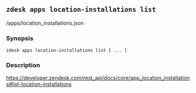 ## `zdesk apps location-installations list`

/apps/location_installations.json

### Synopsis

    zdesk apps location-installations list [ ... ]

### Description

https://developer.zendesk.com/rest_api/docs/core/app_location_installations#list-location-installations

